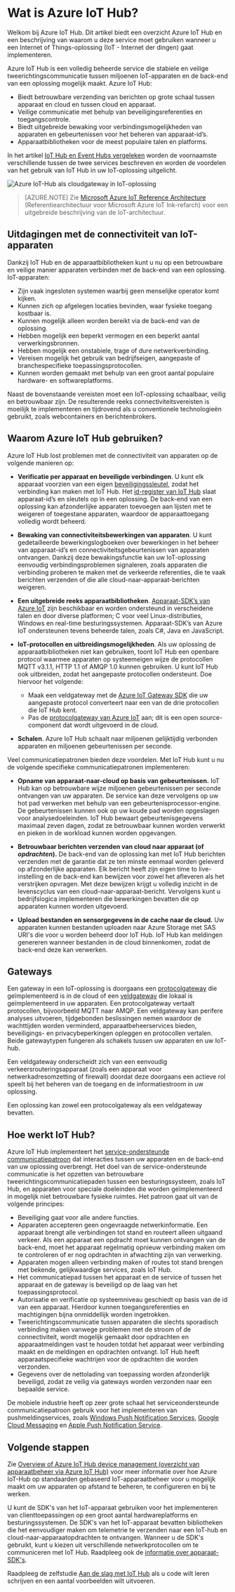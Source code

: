 <properties
 pageTitle="Overzicht Azure IoT Hub | Microsoft Azure"
 description="Overzicht van de service Azure IoT Hub: wat is iot hub, verbindingsmogelijkheden voor apparaten, communicatiepatronen voor Internet of Things (IoT - Internet der dingen) en service-ondersteunde communicatiepatronen"
 services="iot-hub"
 documentationCenter=""
 authors="dominicbetts"
 manager="timlt"
 editor=""/>

<tags
 ms.service="iot-hub"
 ms.devlang="na"
 ms.topic="get-started-article"
 ms.tgt_pltfrm="na"
 ms.workload="na"
 ms.date="08/25/2016"
 ms.author="dobett"/>


# Wat is Azure IoT Hub?

Welkom bij Azure IoT Hub. Dit artikel biedt een overzicht Azure IoT Hub en een beschrijving van waarom u deze service moet gebruiken wanneer u een Internet of Things-oplossing (IoT - Internet der dingen) gaat implementeren.

Azure IoT Hub is een volledig beheerde service die stabiele en veilige tweerichtingscommunicatie tussen miljoenen IoT-apparaten en de back-end van een oplossing mogelijk maakt. Azure IoT Hub:

- Biedt betrouwbare verzending van berichten op grote schaal tussen apparaat en cloud en tussen cloud en apparaat.
- Veilige communicatie met behulp van beveiligingsreferenties en toegangscontrole.
- Biedt uitgebreide bewaking voor verbindingsmogelijkheden van apparaten en gebeurtenissen voor het beheren van apparaat-id’s.
- Apparaatbibliotheken voor de meest populaire talen en platforms.

In het artikel [IoT Hub en Event Hubs vergeleken][lnk-compare] worden de voornaamste verschillende tussen de twee services beschreven en worden de voordelen van het gebruik van IoT Hub in uw IoT-oplossing uitgelicht.

![Azure IoT-Hub als cloudgateway in IoT-oplossing][img-architecture]

> [AZURE.NOTE] Zie [Microsoft Azure IoT Reference Architecture][lnk refarch] (Referentiearchitectuur voor Microsoft Azure IoT Ink-refarch) voor een uitgebreide beschrijving van de IoT-architectuur.

## Uitdagingen met de connectiviteit van IoT-apparaten

Dankzij IoT Hub en de apparaatbibliotheken kunt u nu op een betrouwbare en veilige manier apparaten verbinden met de back-end van een oplossing. IoT-apparaten:

- Zijn vaak ingesloten systemen waarbij geen menselijke operator komt kijken.
- Kunnen zich op afgelegen locaties bevinden, waar fysieke toegang kostbaar is.
- Kunnen mogelijk alleen worden bereikt via de back-end van de oplossing.
- Hebben mogelijk een beperkt vermogen en een beperkt aantal verwerkingsbronnen.
- Hebben mogelijk een onstabiele, trage of dure netwerkverbinding.
- Vereisen mogelijk het gebruik van bedrijfseigen, aangepaste of branchespecifieke toepassingsprotocollen.
- Kunnen worden gemaakt met behulp van een groot aantal populaire hardware- en softwareplatforms.

Naast de bovenstaande vereisten moet een IoT-oplossing schaalbaar, veilig en betrouwbaar zijn. De resulterende reeks connectiviteitsvereisten is moeilijk te implementeren en tijdrovend als u conventionele technologieën gebruikt, zoals webcontainers en berichtenbrokers.

## Waarom Azure IoT Hub gebruiken?

Azure IoT Hub lost problemen met de connectiviteit van apparaten op de volgende manieren op:

-   **Verificatie per apparaat en beveiligde verbindingen**. U kunt elk apparaat voorzien van een eigen [beveiligingssleutel][lnk-devguide-security], zodat het verbinding kan maken met IoT Hub. Het [id-register van IoT Hub][lnk-devguide-identityregistry] slaat apparaat-id’s en sleutels op in een oplossing. De back-end van een oplossing kan afzonderlijke apparaten toevoegen aan lijsten met te weigeren of toegestane apparaten, waardoor de apparaattoegang volledig wordt beheerd.

-   **Bewaking van connectiviteitsbewerkingen van apparaten**. U kunt gedetailleerde bewerkingslogboeken over bewerkingen in het beheer van apparaat-id’s en  connectiviteitsgebeurtenissen van apparaten ontvangen. Dankzij deze bewakingsfunctie kan uw IoT-oplossing eenvoudig verbindingsproblemen signaleren, zoals apparaten die verbinding proberen te maken met de verkeerde referenties, die te vaak berichten verzenden of die alle cloud-naar-apparaat-berichten weigeren.

-   **Een uitgebreide reeks apparaatbibliotheken**. [Apparaat-SDK’s van Azure IoT][lnk-device-sdks] zijn beschikbaar en worden ondersteund in verscheidene talen en door diverse platformen; C voor veel Linux-distributies, Windows en real-time besturingssystemen. Apparaat-SDK’s van Azure IoT ondersteunen tevens beheerde talen, zoals C#, Java en JavaScript.

-   **IoT-protocollen en uitbreidingsmogelijkheden**. Als uw oplossing de apparaatbibliotheken niet kan gebruiken, toont IoT Hub een openbare protocol waarmee apparaten op systeemeigen wijze de protocollen MQTT v3.1.1, HTTP 1.1 of AMQP 1.0 kunnen gebruiken. U kunt  IoT Hub ook uitbreiden, zodat het aangepaste protocollen ondersteunt. Doe hiervoor het volgende:

    - Maak een veldgateway met de [Azure IoT Gateway SDK][lnk-gateway-sdk] die uw aangepaste protocol converteert naar een van de drie protocollen die IoT Hub kent. 
    - Pas de [protocolgateway van Azure IoT][protocol- gateway] aan; dit is een open source-component dat wordt uitgevoerd in de cloud.

-   **Schalen**. Azure IoT Hub schaalt naar miljoenen gelijktijdig verbonden apparaten en miljoenen gebeurtenissen per seconde.

Veel communicatiepatronen bieden deze voordelen. Met IoT Hub kunt u nu de volgende specifieke communicatiepatronen implementeren:

-   **Opname van apparaat-naar-cloud op basis van gebeurtenissen.** IoT Hub kan op betrouwbare wijze miljoenen gebeurtenissen per seconde ontvangen van uw apparaten. De service kan deze vervolgens op uw hot pad verwerken met behulp van een gebeurtenisprocessor-engine. De gebeurtenissen kunnen ook op uw koude pad worden opgeslagen voor analysedoeleinden. IoT Hub bewaart gebeurtenisgegevens maximaal zeven dagen, zodat ze betrouwbaar kunnen worden verwerkt en pieken in de workload kunnen worden opgevangen.

-   **Betrouwbaar berichten verzenden van cloud naar apparaat (of *opdrachten*).** De back-end van de oplossing kan met IoT Hub berichten verzenden met de garantie dat ze ten minste eenmaal worden geleverd op afzonderlijke apparaten. Elk bericht heeft zijn eigen time to live-instelling en de back-end kan bewijzen voor zowel het afleveren als het verstrijken opvragen. Met deze bewijzen krijgt u volledig inzicht in de levenscyclus van een cloud-naar-apparaat-bericht. Vervolgens kunt u bedrijfslogica implementeren die bewerkingen bevatten die op apparaten kunnen worden uitgevoerd.

-   **Upload bestanden en sensorgegevens in de cache naar de cloud.** Uw apparaten kunnen bestanden uploaden naar Azure Storage met SAS URI's die voor u worden beheerd door IoT Hub. IoT Hub kan meldingen genereren wanneer bestanden in de cloud binnenkomen, zodat de back-end deze kan verwerken.

## Gateways

Een gateway in een IoT-oplossing is doorgaans een [protocolgateway][lnk-gateway] die geïmplementeerd is in de cloud of een [veldgateway][lnk-field-gateway] die lokaal is geïmplementeerd in uw apparaten. Een protocolgateway vertaalt protocollen, bijvoorbeeld MQTT naar AMQP. Een veldgateway kan perifere analyses uitvoeren, tijdgebonden beslissingen nemen waardoor de wachttijden worden verminderd, apparaatbeheerservices bieden, beveiligings- en privacybeperkingen opleggen en protocollen vertalen. Beide gatewaytypen fungeren als schakels tussen uw apparaten en uw IoT-hub.

Een veldgateway onderscheidt zich van een eenvoudig verkeersrouteringsapparaat (zoals een apparaat voor netwerkadresomzetting of firewall) doordat deze doorgaans een actieve rol speelt bij het beheren van de toegang en de informatiestroom in uw oplossing.

Een oplossing kan zowel een protocolgateway als een veldgateway bevatten.

## Hoe werkt IoT Hub?

Azure IoT Hub implementeert het [service-ondersteunde communicatiepatroon][lnk-service-assisted-pattern] dat interacties tussen uw apparaten en de back-end van uw oplossing overbrengt. Het doel van de service-ondersteunde communicatie is het opzetten van betrouwbare tweerichtingscommunicatiepaden tussen een besturingssysteem, zoals IoT Hub, en apparaten voor speciale doeleinden die worden geïmplementeerd in mogelijk niet betrouwbare fysieke ruimtes. Het patroon gaat uit van de volgende principes:

- Beveiliging gaat voor alle andere functies.
- Apparaten accepteren geen ongevraagde netwerkinformatie. Een apparaat brengt alle verbindingen tot stand en routeert alleen uitgaand verkeer. Als een apparaat een opdracht moet kunnen ontvangen van de back-end, moet het apparaat regelmatig opnieuw verbinding maken om te controleren of er nog opdrachten in afwachting zijn van verwerking.
- Apparaten mogen alleen verbinding maken of routes tot stand brengen met bekende, gelijkwaardige services, zoals IoT Hub.
- Het communicatiepad tussen het apparaat en de service of tussen het apparaat en de gateway is beveiligd op de laag van het toepassingsprotocol.
- Autorisatie en verificatie op systeemniveau geschiedt op basis van de id van een apparaat. Hierdoor kunnen toegangsreferenties en machtigingen bijna onmiddellijk worden ingetrokken.
- Tweerichtingscommunicatie tussen apparaten die slechts sporadisch verbinding maken vanwege problemen met de stroom of de connectiviteit, wordt mogelijk gemaakt door opdrachten en apparaatmeldingen vast te houden totdat het apparaat weer verbinding maakt en de meldingen en opdrachten ontvangt. IoT Hub heeft apparaatspecifieke wachtrijen voor de opdrachten die worden verzonden.
- Gegevens over de nettolading van toepassing worden afzonderlijk beveiligd, zodat ze veilig via gateways worden verzonden naar een bepaalde service.

De mobiele industrie heeft op zeer grote schaal het serviceondersteunde communicatiepatroon gebruik voor het implementeren van pushmeldingservices, zoals [Windows Push Notification Services][lnk-wns], [Google Cloud Messaging][lnk-google-messaging] en [Apple Push Notification Service][lnk-apple-push].

## Volgende stappen

Zie [Overview of Azure IoT Hub device management (overzicht van apparaatbeheer via Azure IoT Hub)][lnk-device-management] voor meer informatie over hoe Azure IoT-Hub op standaarden gebaseerd IoT-apparaatbeheer voor u mogelijk maakt om uw apparaten op afstand te beheren, te configureren en bij te werken.

U kunt de SDK's van het IoT-apparaat gebruiken voor het implementeren van clienttoepassingen op een groot aantal hardwareplatforms en besturingssystemen. De SDK's van het IoT-apparaat bevatten bibliotheken die het eenvoudiger maken om telemetrie te verzenden naar een IoT-hub en cloud-naar-apparaatopdrachten te ontvangen. Wanneer u de SDK's gebruikt, kunt u kiezen uit verschillende netwerkprotocollen om te communiceren met IoT Hub. Raadpleeg ook de [informatie over apparaat-SDK's][lnk-device-sdks].

Raadpleeg de zelfstudie [Aan de slag met IoT Hub][lnk-get-started] als u code wilt leren schrijven en een aantal voorbeelden wilt uitvoeren.

[img-architecture]: media/iot-hub-what-is-iot-hub/hubarchitecture.png


[lnk-get-started]: iot-hub-csharp-csharp-getstarted.md
[lnk-connect-device]: https://azure.microsoft.com/develop/iot/
[lnk-d2c]: iot-hub-csharp-csharp-process-d2c.md
[protocol- gateway]: https://github.com/Azure/azure-iot-protocol-gateway/blob/master/README.md
[lnk-service-assisted-pattern]: http://blogs.msdn.com/b/clemensv/archive/2014/02/10/service-assisted-communication-for-connected-devices.aspx "Service-ondersteunde communicatie, blogpost van Clemens Vasters"
[lnk-compare]: iot-hub-compare-event-hubs.md
[lnk-gateway]: iot-hub-protocol-gateway.md
[lnk-field-gateway]: iot-hub-guidance.md#field-gateways
[lnk-devguide-identityregistry]: iot-hub-devguide.md#identityregistry
[lnk-devguide-security]: iot-hub-devguide.md#security
[lnk-wns]: https://msdn.microsoft.com/library/windows/apps/mt187203.aspx
[lnk-google-messaging]: https://developers.google.com/cloud-messaging/
[lnk-apple-push]: https://developer.apple.com/library/ios/documentation/NetworkingInternet/Conceptual/RemoteNotificationsPG/Chapters/ApplePushService.html#//apple_ref/doc/uid/TP40008194-CH100-SW9
[lnk-device-sdks]: https://github.com/Azure/azure-iot-sdks
[lnk refarch]: http://download.microsoft.com/download/A/4/D/A4DAD253-BC21-41D3-B9D9-87D2AE6F0719/Microsoft_Azure_IoT_Reference_Architecture.pdf
[lnk-gateway-sdk]: https://github.com/Azure/azure-iot-gateway-sdk
[lnk-device-management]: iot-hub-device-management-overview.md



<!--HONumber=Sep16_HO3-->


